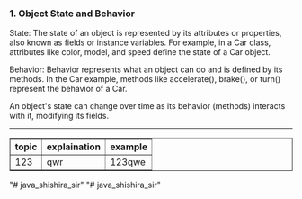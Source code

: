 <h3 title="programing">1. Object State and Behavior</h3> 
<p>State: The state of an object is represented by its attributes or properties, also known as fields or instance variables. For example, in a Car class, attributes like color, model, and speed define the state of a Car object.</p>
<p>Behavior: Behavior represents what an object can do and is defined by its methods. In the Car example, methods like accelerate(), brake(), or turn() represent the behavior of a Car.</p>
<p>An object's state can change over time as its behavior (methods) interacts with it, modifying its fields.</p> <hr>

<table border="1">
    <tr> 
    <th>topic</th>
    <th>explaination</th>
    <th>example</th>
    </tr>
    <tr>
    <td>123</td>
    <td>qwr</td>
    <td>123qwe</td>
    </tr>
  </table>

"# java_shishira_sir" 
"# java_shishira_sir" 
